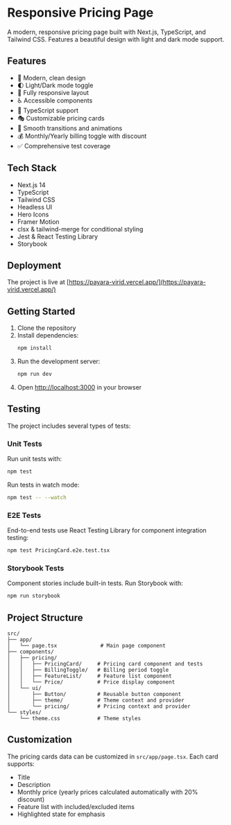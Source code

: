 # Responsive Pricing Page

A modern, responsive pricing page built with Next.js, TypeScript, and Tailwind CSS. Features a beautiful design with light and dark mode support.

## Features

- 🎨 Modern, clean design
- 🌓 Light/Dark mode toggle
- 📱 Fully responsive layout
- ♿ Accessible components
- 🎯 TypeScript support
- 🎭 Customizable pricing cards
- 🎉 Smooth transitions and animations
- 💰 Monthly/Yearly billing toggle with discount
- ✅ Comprehensive test coverage

## Tech Stack

- Next.js 14
- TypeScript
- Tailwind CSS
- Headless UI
- Hero Icons
- Framer Motion
- clsx & tailwind-merge for conditional styling
- Jest & React Testing Library
- Storybook

## Deployment

The project is live at [https://payara-virid.vercel.app/](https://payara-virid.vercel.app/)

## Getting Started

1. Clone the repository
2. Install dependencies:
   ```bash
   npm install
   ```
3. Run the development server:
   ```bash
   npm run dev
   ```
4. Open [http://localhost:3000](http://localhost:3000) in your browser

## Testing

The project includes several types of tests:

### Unit Tests

Run unit tests with:

```bash
npm test
```

Run tests in watch mode:

```bash
npm test -- --watch
```

### E2E Tests

End-to-end tests use React Testing Library for component integration testing:

```bash
npm test PricingCard.e2e.test.tsx
```

### Storybook Tests

Component stories include built-in tests. Run Storybook with:

```bash
npm run storybook
```

## Project Structure

```
src/
├── app/
│   └── page.tsx              # Main page component
├── components/
│   ├── pricing/
│   │   ├── PricingCard/     # Pricing card component and tests
│   │   ├── BillingToggle/   # Billing period toggle
│   │   ├── FeatureList/     # Feature list component
│   │   └── Price/           # Price display component
│   └── ui/
│       ├── Button/          # Reusable button component
│       ├── theme/           # Theme context and provider
│       └── pricing/         # Pricing context and provider
└── styles/
    └── theme.css            # Theme styles
```

## Customization

The pricing cards data can be customized in `src/app/page.tsx`. Each card supports:

- Title
- Description
- Monthly price (yearly prices calculated automatically with 20% discount)
- Feature list with included/excluded items
- Highlighted state for emphasis
